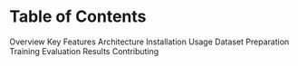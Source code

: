 # Table of Contents
Overview
Key Features
Architecture
Installation
Usage
Dataset Preparation
Training
Evaluation
Results
Contributing


